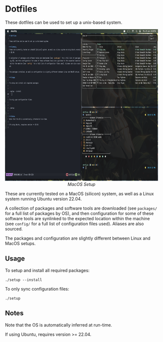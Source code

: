 # Dotfiles

These dotfiles can be used to set up a unix-based system.

<p align="center">
<img width="800" height="500" src="resources/dotfiles_pic.png"/>
<br>
<i>MacOS Setup</i>
</p>

These are currently tested on a MacOS (silicon) system, as well as a Linux system running Ubuntu version 22.04. 

A collection of packages and software tools are downloaded (see `packages/` for a full list of packages by OS), and then configuration for some of these software tools are synlinked to the expected location within the machine (see `config/` for a full list of configuration files used). Aliases are also sourced.

The packages and configuration are slightly different between Linux and MacOS setups.

## Usage

To setup and install all required packages:

```
./setup --install
```

To only sync configuration files:

```
./setup 
```

## Notes
Note that the OS is automatically inferred at run-time.

If using Ubuntu, requires version >= 22.04.
